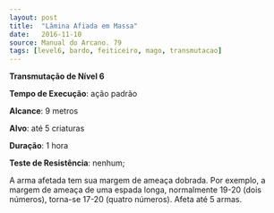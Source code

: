 ```yaml
---
layout: post
title:  "Lâmina Afiada em Massa"
date:   2016-11-10
source: Manual do Arcano. 79
tags: [level6, bardo, feiticeiro, mago, transmutacao]
---
```


**Transmutação de Nível 6**

**Tempo de Execução**: ação padrão

**Alcance**: 9 metros

**Alvo**: até 5 criaturas

**Duração**: 1 hora

**Teste de Resistência**: nenhum;

A arma afetada tem sua margem de ameaça dobrada. Por exemplo, a margem de ameaça de uma espada longa, normalmente 19-20 (dois números), torna-se 17-20 (quatro números).
Afeta até 5 armas.

